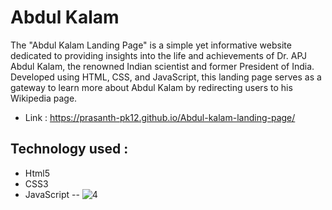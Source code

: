 # Abdul Kalam

The "Abdul Kalam Landing Page" is a simple yet informative website dedicated to providing insights into the life and achievements of Dr. APJ Abdul Kalam, the renowned Indian scientist and former President of India. Developed using HTML, CSS, and JavaScript, this landing page serves as a gateway to learn more about Abdul Kalam by redirecting users to his Wikipedia page.

- Link : https://prasanth-pk12.github.io/Abdul-kalam-landing-page/

## Technology used :

- Html5
- CSS3
- JavaScript
--
![4](https://github.com/prasanth-pk12/Abdul-kalam-landing-page/assets/87668644/e551254a-a8bf-4d45-a83b-0dc6a256fbb6)
